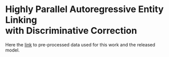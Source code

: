 # Highly Parallel Autoregressive Entity Linking<br>with Discriminative Correction

Here the [link](https://mega.nz/folder/l4RhnIxL#_oYvidq2qyDIw1sT-KeMQA) to pre-processed data used for this work and the released model.
